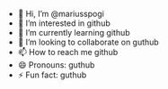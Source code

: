- 👋 Hi, I’m @mariusspogi
- 👀 I’m interested in github
- 🌱 I’m currently learning github
- 💞️ I’m looking to collaborate on guthub
- 📫 How to reach me github
- 😄 Pronouns: guthub
- ⚡ Fun fact: guthub

<!---
mariusspogi/mariusspogi is a ✨ special ✨ repository because its `README.md` (this file) appears on your GitHub profile.
You can click the Preview link to take a look at your changes.
--->
